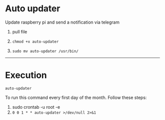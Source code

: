 # Auto updater

Update raspberry pi and send a notification via telegram

1. pull file

2. `chmod +x auto-updater`

3. `sudo mv auto-updater /usr/bin/`

---

# Execution

`auto-updater`

To run this command every first day of the month. Follow these steps:
1. sudo crontab -u root -e 
2. `0 0 1 * * auto-updater >/dev/null 2>&1`
